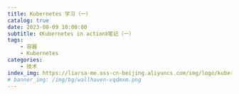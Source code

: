 ```yaml
---
title: Kubernetes 学习（一）
catalog: true
date: 2023-08-09 10:00:00
subtitle: 《Kubernetes in action》笔记（一）
tags:
    - 容器
    - Kubernetes
categories:
    - 技术
index_img: https://liarsa-me.oss-cn-beijing.aliyuncs.com/img/logo/kubernetes.png
# banner_img: /img/bg/wallhaven-vqdmxm.png
---
```

